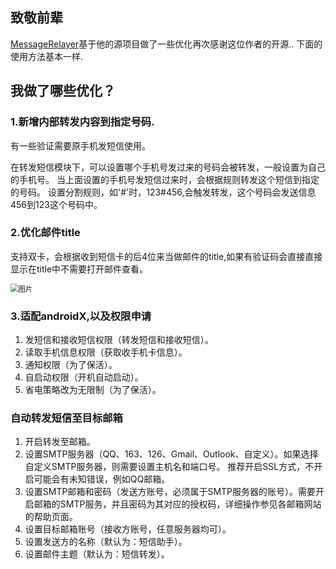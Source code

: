 ## 致敬前辈



[MessageRelayer](https://github.com/HaoFeiWang/MessageRelayer)基于他的源项目做了一些优化再次感谢这位作者的开源..
下面的使用方法基本一样.

## 我做了哪些优化？

### 1.新增内部转发内容到指定号码.

有一些验证需要原手机发短信使用。

在转发短信模块下，可以设置哪个手机号发过来的号码会被转发，一般设置为自己的手机号。
当上面设置的手机号发短信过来时，会根据规则转发这个短信到指定的号码。
设置分割规则，如'#'时，123#456,会触发转发，这个号码会发送信息456到123这个号码中。

### 2.优化邮件title

支持双卡，会根据收到短信卡的后4位来当做邮件的title,如果有验证码会直接直接显示在title中不需要打开邮件查看。

<img src="https://i.imgur.com/jwZZ1zA.png" alt="图片" style="zoom:80%;" />

### 3.适配androidX,以及权限申请

1. 发短信和接收短信权限（转发短信和接收短信）。
2. 读取手机信息权限（获取收手机卡信息）。
3. 通知权限（为了保活）。
4. 自启动权限（开机自动启动）。
5. 省电策略改为无限制（为了保活）。

### 自动转发短信至目标邮箱

1. 开启转发至邮箱。
2. 设置SMTP服务器（QQ、163、126、Gmail、Outlook、自定义）。如果选择自定义SMTP服务器，则需要设置主机名和端口号。
   推荐开启SSL方式，不开启可能会有未知错误，例如QQ邮箱。
3. 设置SMTP邮箱和密码（发送方账号，必须属于SMTP服务器的账号）。需要开启邮箱的SMTP服务，并且密码为其对应的授权码，详细操作参见各邮箱网站的帮助页面。
4. 设置目标邮箱账号（接收方账号，任意服务器均可）。
5. 设置发送方的名称（默认为：短信助手）。
6. 设置邮件主题（默认为：短信转发）。